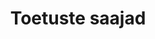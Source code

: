 ---
schema: default
title: Toetuste saajad
notes: 'Toetuse saajate otsingumootor võimaldabl leida infot eelmise finantsaasta jooksul toetuseid saanute kohta. Juhime tähelepanu, et finantsaasta kestvus hõlmab perioodi 16.10.2014 kuni 15.10.2016.'
department: ''
category:
  - Agriculture
  - fisheries
  - forestry
resources:
  - name: 30.01.2018 Toetuste saajad
    url: 'http://www.pria.ee/et/toetused/toetusesaajad/'
    format: HTML
  - name: Toetuste saajate veebikaart
    url: 'https://kls.pria.ee/toetuste-veebikaart/'
    format: HTML
license: 'http://creativecommons.org/licenses/by/3.0/'
date_issued: 30/01/2018
date_modified: 30/01/2018
organization: Põllumajanduse Registrite ja Informatsiooni Amet
maintainer_name: Kadri Koel
maintainer_email: kadri.koel@pria.ee
maintainer_phone: '7371211'
legacy_url: 'https://opendata.riik.ee/en/dataset/toetuste-saajad'
---